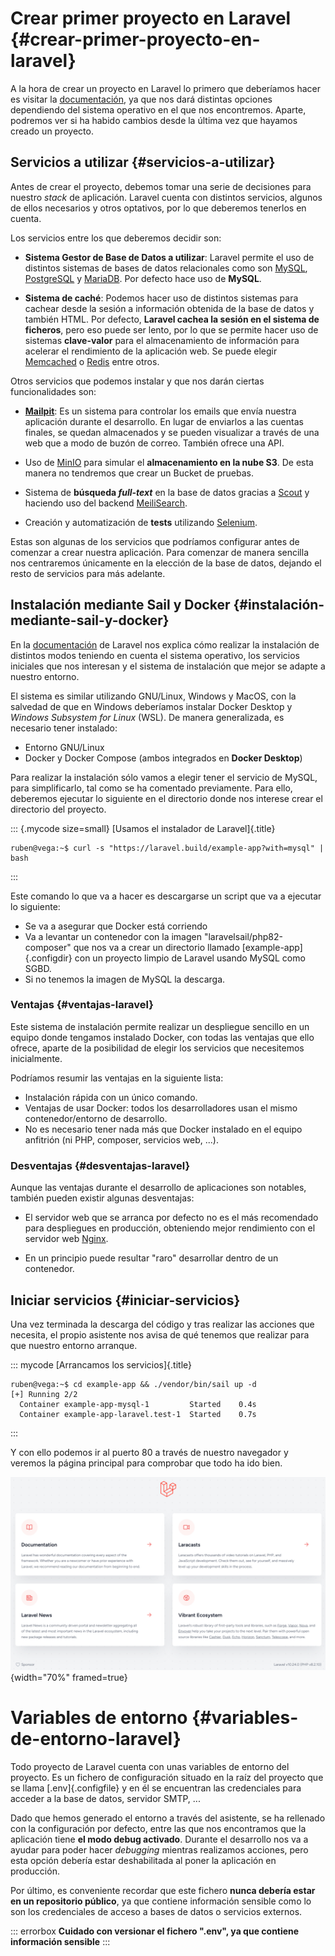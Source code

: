 
# Crear primer proyecto en Laravel {#crear-primer-proyecto-en-laravel}

A la hora de crear un proyecto en Laravel lo primero que deberíamos hacer es visitar la [documentación](https://laravel.com/docs/11.x/installation), ya que nos dará distintas opciones dependiendo del sistema operativo en el que nos encontremos. Aparte, podremos ver si ha habido cambios desde la última vez que hayamos creado un proyecto.

## Servicios a utilizar {#servicios-a-utilizar}

Antes de crear el proyecto, debemos tomar una serie de decisiones para nuestro *stack* de aplicación. Laravel cuenta con distintos servicios, algunos de ellos necesarios y otros optativos, por lo que deberemos tenerlos en cuenta.

Los servicios entre los que deberemos decidir son:

-   **Sistema Gestor de Base de Datos a utilizar**: Laravel permite el uso de distintos sistemas de bases de datos relacionales como son [MySQL](https://dev.mysql.com/downloads/mysql/), [PostgreSQL](https://www.postgresql.org/) y [MariaDB](https://mariadb.org/). Por defecto hace uso de **MySQL**.

-   **Sistema de caché**: Podemos hacer uso de distintos sistemas para cachear desde la sesión a información obtenida de la base de datos y también HTML. Por defecto, **Laravel cachea la sesión en el sistema de ficheros**, pero eso puede ser lento, por lo que se permite hacer uso de sistemas **clave-valor** para el almacenamiento de información para acelerar el rendimiento de la aplicación web. Se puede elegir [Memcached](https://www.memcached.org/) o [Redis](https://redis.io/) entre otros.

Otros servicios que podemos instalar y que nos darán ciertas funcionalidades son:

-   **[Mailpit](https://github.com/axllent/mailpit)**: Es un sistema para controlar los emails que envía nuestra aplicación durante el desarrollo. En lugar de enviarlos a las cuentas finales, se quedan almacenados y se pueden visualizar a través de una web que a modo de buzón de correo. También ofrece una API.

-   Uso de [MinIO](https://min.io/) para simular el **almacenamiento en la nube S3**. De esta manera no tendremos que crear un Bucket de pruebas.

-   Sistema de **búsqueda *full-text*** en la base de datos gracias a [Scout](https://laravel.com/docs/11.x/scout#introduction) y haciendo uso del backend [MeiliSearch](https://www.meilisearch.com/).

-   Creación y automatización de **tests** utilizando [Selenium](https://www.selenium.dev/).

Estas son algunas de los servicios que podríamos configurar antes de comenzar a crear nuestra aplicación. Para comenzar de manera sencilla nos centraremos únicamente en la elección de la base de datos, dejando el resto de servicios para más adelante.

## Instalación mediante Sail y Docker {#instalación-mediante-sail-y-docker}

En la [documentación](https://laravel.com/docs/11.x/installation) de Laravel nos explica cómo realizar la instalación de distintos modos teniendo en cuenta el sistema operativo, los servicios iniciales que nos interesan y el sistema de instalación que mejor se adapte a nuestro entorno.

El sistema es similar utilizando GNU/Linux, Windows y MacOS, con la salvedad de que en Windows deberíamos instalar Docker Desktop y *Windows Subsystem for Linux* (WSL). De manera generalizada, es necesario tener instalado:

- Entorno GNU/Linux
- Docker y Docker Compose (ambos integrados en **Docker Desktop**)

Para realizar la instalación sólo vamos a elegir tener el servicio de MySQL, para simplificarlo, tal como se ha comentado previamente. Para ello, deberemos ejecutar lo siguiente en el directorio donde nos interese crear el directorio del proyecto.

::: {.mycode size=small}
[Usamos el instalador de Laravel]{.title}
``` console
ruben@vega:~$ curl -s "https://laravel.build/example-app?with=mysql" | bash
```
:::

Este comando lo que va a hacer es descargarse un script que va a ejecutar lo siguiente:

- Se va a asegurar que Docker está corriendo
- Va a levantar un contenedor con la imagen "laravelsail/php82-composer" que nos va a crear un directorio llamado [example-app]{.configdir} con un proyecto limpio de Laravel usando MySQL como SGBD.
- Si no tenemos la imagen de MySQL la descarga.

### Ventajas {#ventajas-laravel}

Este sistema de instalación permite realizar un despliegue sencillo en un equipo donde tengamos instalado Docker, con todas las ventajas que ello ofrece, aparte de la posibilidad de elegir los servicios que necesitemos inicialmente.

Podríamos resumir las ventajas en la siguiente lista:

- Instalación rápida con un único comando.
- Ventajas de usar Docker: todos los desarrolladores usan el mismo contenedor/entorno de desarrollo.
- No es necesario tener nada más que Docker instalado en el equipo anfitrión (ni PHP, composer, servicios web, ...).


### Desventajas {#desventajas-laravel}

Aunque las ventajas durante el desarrollo de aplicaciones son notables, también pueden existir algunas desventajas:

- El servidor web que se arranca por defecto no es el más recomendado para despliegues en producción, obteniendo mejor rendimiento con el servidor web [Nginx](https://nginx.org/en/).

- En un principio puede resultar "raro" desarrollar dentro de un contenedor.


## Iniciar servicios {#iniciar-servicios}

Una vez terminada la descarga del código y tras realizar las acciones que necesita, el propio asistente nos avisa de qué tenemos que realizar para que nuestro entorno arranque.

::: mycode
[Arrancamos los servicios]{.title}
``` console
ruben@vega:~$ cd example-app && ./vendor/bin/sail up -d
[+] Running 2/2
  Container example-app-mysql-1         Started    0.4s
  Container example-app-laravel.test-1  Started    0.7s
```
:::

Y con ello podemos ir al puerto 80 a través de nuestro navegador y veremos la página principal para comprobar que todo ha ido bien.

![](img/laravel/intro.png){width="70%" framed=true}


# Variables de entorno {#variables-de-entorno-laravel}

Todo proyecto de Laravel cuenta con unas variables de entorno del proyecto. Es un fichero de configuración situado en la raíz del proyecto que se llama [.env]{.configfile} y en él se encuentran las credenciales para acceder a la base de datos, servidor SMTP, \...

Dado que hemos generado el entorno a través del asistente, se ha rellenado con la configuración por defecto, entre las que nos encontramos que la aplicación tiene **el modo debug activado**. Durante el desarrollo nos va a ayudar para poder hacer *debugging* mientras realizamos acciones, pero esta opción debería estar deshabilitada al poner la aplicación en producción.

Por último, es conveniente recordar que este fichero **nunca debería estar en un repositorio público**, ya que contiene información sensible como lo son los credenciales de acceso a bases de datos o servicios externos.

::: errorbox
**Cuidado con versionar el fichero ".env", ya que contiene información sensible**
:::

